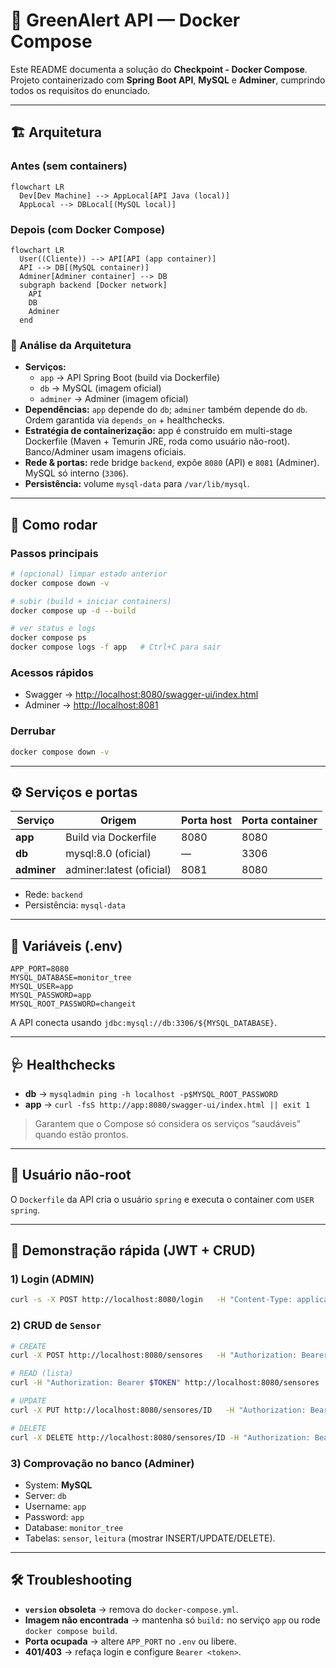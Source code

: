 # 🌱 GreenAlert API — Docker Compose

Este README documenta a solução do **Checkpoint - Docker Compose**.  
Projeto containerizado com **Spring Boot API**, **MySQL** e **Adminer**, cumprindo todos os requisitos do enunciado.

---

## 🏗️ Arquitetura

### Antes (sem containers)
```mermaid
flowchart LR
  Dev[Dev Machine] --> AppLocal[API Java (local)]
  AppLocal --> DBLocal[(MySQL local)]
```

### Depois (com Docker Compose)
```mermaid
flowchart LR
  User((Cliente)) --> API[API (app container)]
  API --> DB[(MySQL container)]
  Adminer[Adminer container] --> DB
  subgraph backend [Docker network]
    API
    DB
    Adminer
  end
```

### 🔎 Análise da Arquitetura
- **Serviços:**  
  - `app` → API Spring Boot (build via Dockerfile)  
  - `db` → MySQL (imagem oficial)  
  - `adminer` → Adminer (imagem oficial)  
- **Dependências:** `app` depende do `db`; `adminer` também depende do `db`. Ordem garantida via `depends_on` + healthchecks.  
- **Estratégia de containerização:** app é construído em multi-stage Dockerfile (Maven + Temurin JRE, roda como usuário não-root). Banco/Adminer usam imagens oficiais.  
- **Rede & portas:** rede bridge `backend`, expõe `8080` (API) e `8081` (Adminer). MySQL só interno (`3306`).  
- **Persistência:** volume `mysql-data` para `/var/lib/mysql`.  

---

## 🚀 Como rodar

### Passos principais
```bash
# (opcional) limpar estado anterior
docker compose down -v

# subir (build + iniciar containers)
docker compose up -d --build

# ver status e logs
docker compose ps
docker compose logs -f app   # Ctrl+C para sair
```

### Acessos rápidos
- Swagger → [http://localhost:8080/swagger-ui/index.html](http://localhost:8080/swagger-ui/index.html)  
- Adminer → [http://localhost:8081](http://localhost:8081)  

### Derrubar
```bash
docker compose down -v
```

---

## ⚙️ Serviços e portas

| Serviço   | Origem            | Porta host | Porta container |
|-----------|-------------------|------------|-----------------|
| **app**   | Build via Dockerfile | 8080       | 8080            |
| **db**    | mysql:8.0 (oficial) | —          | 3306            |
| **adminer** | adminer:latest (oficial) | 8081       | 8080            |

- Rede: `backend`  
- Persistência: `mysql-data`  

---

## 🔑 Variáveis (.env)

```env
APP_PORT=8080
MYSQL_DATABASE=monitor_tree
MYSQL_USER=app
MYSQL_PASSWORD=app
MYSQL_ROOT_PASSWORD=changeit
```
A API conecta usando `jdbc:mysql://db:3306/${MYSQL_DATABASE}`.

---

## 🩺 Healthchecks

- **db** → `mysqladmin ping -h localhost -p$MYSQL_ROOT_PASSWORD`  
- **app** → `curl -fsS http://app:8080/swagger-ui/index.html || exit 1`  
> Garantem que o Compose só considera os serviços “saudáveis” quando estão prontos.

---

## 👤 Usuário não-root

O `Dockerfile` da API cria o usuário `spring` e executa o container com `USER spring`.

---

## 🧪 Demonstração rápida (JWT + CRUD)

### 1) Login (ADMIN)
```bash
curl -s -X POST http://localhost:8080/login   -H "Content-Type: application/json"   -d '{"email":"celina@fiap.com.br","password":"12345"}'
```

### 2) CRUD de `Sensor`
```bash
# CREATE
curl -X POST http://localhost:8080/sensores   -H "Authorization: Bearer $TOKEN" -H "Content-Type: application/json"   -d '{"nome":"Sensor A","tipo":"TEMPERATURA","localizacao":"-23.55,-46.63"}'

# READ (lista)
curl -H "Authorization: Bearer $TOKEN" http://localhost:8080/sensores

# UPDATE
curl -X PUT http://localhost:8080/sensores/ID   -H "Authorization: Bearer $TOKEN" -H "Content-Type: application/json"   -d '{"nome":"Sensor A v2","tipo":"TEMPERATURA","localizacao":"-23.56,-46.62"}'

# DELETE
curl -X DELETE http://localhost:8080/sensores/ID -H "Authorization: Bearer $TOKEN"
```

### 3) Comprovação no banco (Adminer)
- System: **MySQL**  
- Server: `db`  
- Username: `app`  
- Password: `app`  
- Database: `monitor_tree`  
- Tabelas: `sensor`, `leitura` (mostrar INSERT/UPDATE/DELETE).  

---

## 🛠️ Troubleshooting

- **`version` obsoleta** → remova do `docker-compose.yml`.  
- **Imagem não encontrada** → mantenha só `build:` no serviço `app` ou rode `docker compose build`.  
- **Porta ocupada** → altere `APP_PORT` no `.env` ou libere.  
- **401/403** → refaça login e configure `Bearer <token>`.  
